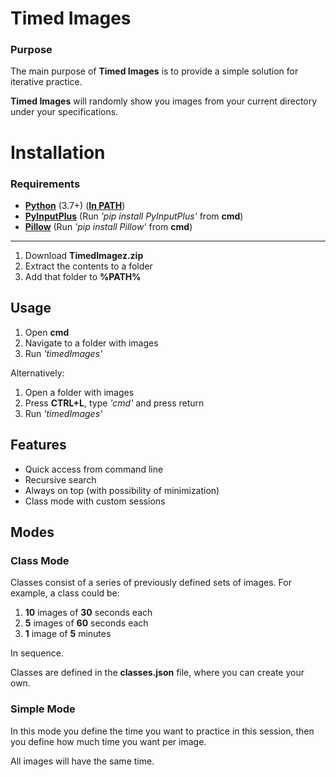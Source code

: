 # Timed Images

### Purpose
The main purpose of **Timed Images** is to provide a simple solution for iterative practice.

**Timed Images** will randomly show you images from your current directory under your specifications. 

# Installation
### Requirements
- [**Python**](https://www.python.org/) (3.7+) ([**In PATH**](https://www.google.com/search?q=how%20to%20add%20python%20to%20path))
- [**PyInputPlus**](https://pypi.org/project/PyInputPlus/) (Run *'pip install PyInputPlus'* from **cmd**)
- [**Pillow**](https://pypi.org/project/Pillow/) (Run *'pip install Pillow'* from **cmd**)
***
1. Download **TimedImagez.zip**
2. Extract the contents to a folder
3. Add that folder to **%PATH%**


## Usage
1. Open **cmd**
2. Navigate to a folder with images
3. Run *'timedImages'*

Alternatively:

1. Open a folder with images
2. Press **CTRL+L**, type *'cmd'* and press return
3. Run *'timedImages'*

## Features
- Quick access from command line
- Recursive search
- Always on top (with possibility of minimization)
- Class mode with custom sessions

## Modes
### Class Mode
Classes consist of a series of previously defined sets of images. For example, a class could be:

1. **10** images of **30** seconds each
1. **5** images of **60** seconds each
1. **1** image of **5** minutes

In sequence.

Classes are defined in the **classes.json** file, where you can create your own.

### Simple Mode
In this mode you define the time you want to practice in this session, then you define how much time you want per image.

All images will have the same time.

